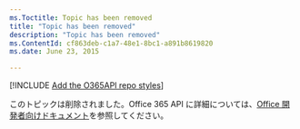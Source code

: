 ```yaml
---
ms.Toctitle: Topic has been removed
title: "Topic has been removed"
description: "Topic has been removed"
ms.ContentId: cf863deb-c1a7-48e1-8bc1-a891b8619820
ms.date: June 23, 2015

---
```

[!INCLUDE [Add the O365API repo styles](../includes/controls/addo365apistyles.xml)]

このトピックは削除されました。Office 365 API に詳細については、[Office 開発者向けドキュメント](https://msdn.microsoft.com/en-us/office/)を参照してください。

